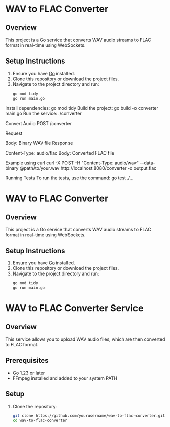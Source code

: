  # WAV to FLAC Converter

## Overview

This project is a Go service that converts WAV audio streams to FLAC format in real-time using WebSockets.

## Setup Instructions

1. Ensure you have [Go](https://golang.org/dl/) installed.
2. Clone this repository or download the project files.
3. Navigate to the project directory and run:
   ```bash
   go mod tidy
   go run main.go
Install dependencies:
go mod tidy
Build the project:
go build -o converter main.go
Run the service:
./converter

Convert Audio
POST /converter

Request

Body: Binary WAV file
Response

Content-Type: audio/flac
Body: Converted FLAC file

Example using curl
curl -X POST -H "Content-Type: audio/wav" --data-binary @path/to/your.wav http://localhost:8080/converter -o output.flac

Running Tests
To run the tests, use the command:
go test ./...

 # WAV to FLAC Converter

## Overview

This project is a Go service that converts WAV audio streams to FLAC format in real-time using WebSockets.

## Setup Instructions

1. Ensure you have [Go](https://golang.org/dl/) installed.
2. Clone this repository or download the project files.
3. Navigate to the project directory and run:
   ```bash
   go mod tidy
   go run main.go

# WAV to FLAC Converter Service

## Overview
This service allows you to upload WAV audio files, which are then converted to FLAC format.

## Prerequisites
- Go 1.23 or later
- FFmpeg installed and added to your system PATH

## Setup

1. Clone the repository:
   ```bash
   git clone https://github.com/yourusername/wav-to-flac-converter.git
   cd wav-to-flac-converter
